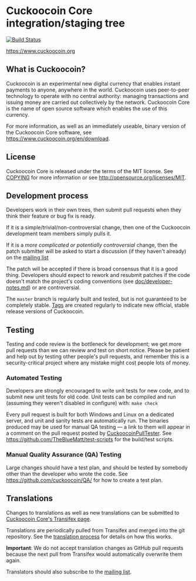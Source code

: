 Cuckoocoin Core integration/staging tree
=====================================

[![Build Status](https://travis-ci.org/cuckoocoin/cuckoocoin.svg?branch=master)](https://travis-ci.org/cuckoocoin/cuckoocoin)

https://www.cuckoocoin.org

What is Cuckoocoin?
----------------

Cuckoocoin is an experimental new digital currency that enables instant payments to
anyone, anywhere in the world. Cuckoocoin uses peer-to-peer technology to operate
with no central authority: managing transactions and issuing money are carried
out collectively by the network. Cuckoocoin Core is the name of open source
software which enables the use of this currency.

For more information, as well as an immediately useable, binary version of
the Cuckoocoin Core software, see https://www.cuckoocoin.org/en/download.

License
-------

Cuckoocoin Core is released under the terms of the MIT license. See [COPYING](COPYING) for more
information or see http://opensource.org/licenses/MIT.

Development process
-------------------

Developers work in their own trees, then submit pull requests when they think
their feature or bug fix is ready.

If it is a simple/trivial/non-controversial change, then one of the Cuckoocoin
development team members simply pulls it.

If it is a *more complicated or potentially controversial* change, then the patch
submitter will be asked to start a discussion (if they haven't already) on the
[mailing list](https://lists.linuxfoundation.org/mailman/listinfo/cuckoocoin-dev)

The patch will be accepted if there is broad consensus that it is a good thing.
Developers should expect to rework and resubmit patches if the code doesn't
match the project's coding conventions (see [doc/developer-notes.md](doc/developer-notes.md)) or are
controversial.

The `master` branch is regularly built and tested, but is not guaranteed to be
completely stable. [Tags](https://github.com/cuckoocoin/cuckoocoin-core/tags) are created
regularly to indicate new official, stable release versions of Cuckoocoin.

Testing
-------

Testing and code review is the bottleneck for development; we get more pull
requests than we can review and test on short notice. Please be patient and help out by testing
other people's pull requests, and remember this is a security-critical project where any mistake might cost people
lots of money.

### Automated Testing

Developers are strongly encouraged to write unit tests for new code, and to
submit new unit tests for old code. Unit tests can be compiled and run (assuming they weren't disabled in configure) with: `make check`

Every pull request is built for both Windows and Linux on a dedicated server,
and unit and sanity tests are automatically run. The binaries produced may be
used for manual QA testing — a link to them will appear in a comment on the
pull request posted by [CuckoocoinPullTester](https://github.com/CuckoocoinPullTester). See https://github.com/TheBlueMatt/test-scripts
for the build/test scripts.

### Manual Quality Assurance (QA) Testing

Large changes should have a test plan, and should be tested by somebody other
than the developer who wrote the code.
See https://github.com/cuckoocoin/QA/ for how to create a test plan.

Translations
------------

Changes to translations as well as new translations can be submitted to
[Cuckoocoin Core's Transifex page](https://www.transifex.com/projects/p/cuckoocoin/).

Translations are periodically pulled from Transifex and merged into the git repository. See the
[translation process](doc/translation_process.md) for details on how this works.

**Important**: We do not accept translation changes as GitHub pull requests because the next
pull from Transifex would automatically overwrite them again.

Translators should also subscribe to the [mailing list](https://groups.google.com/forum/#!forum/cuckoocoin-translators).
